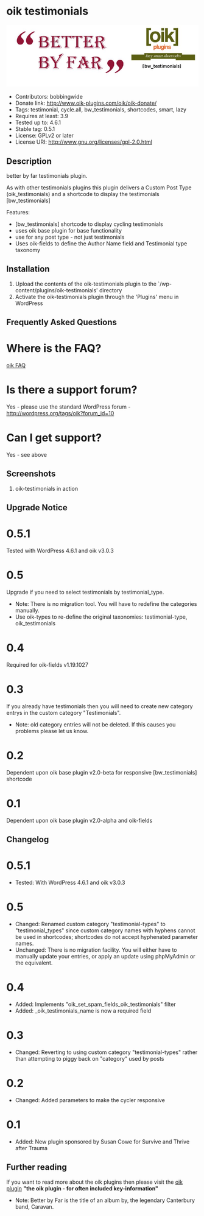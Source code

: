 # oik testimonials 
![banner](https://raw.githubusercontent.com/bobbingwide/oik-testimonials/master/assets/oik-testimonials-banner-772x250.jpg)
* Contributors: bobbingwide
* Donate link: http://www.oik-plugins.com/oik/oik-donate/
* Tags: testimonial, cycle.all, bw_testimonials, shortcodes, smart, lazy
* Requires at least: 3.9
* Tested up to: 4.6.1
* Stable tag: 0.5.1
* License: GPLv2 or later
* License URI: http://www.gnu.org/licenses/gpl-2.0.html

## Description 
better by far testimonials plugin.

As with other testimonials plugins this plugin delivers a Custom Post Type (oik_testimonials)
and a shortcode to display the testimonials [bw_testimonials]

Features:
* [bw_testimonials] shortcode to display cycling testimonials
* uses oik base plugin for base functionality
* use for any post type - not just testimonials
* Uses oik-fields to define the Author Name field and Testimonial type taxonomy


## Installation 
1. Upload the contents of the oik-testimonials plugin to the `/wp-content/plugins/oik-testimonials' directory
1. Activate the oik-testimonials plugin through the 'Plugins' menu in WordPress

## Frequently Asked Questions 
# Where is the FAQ? 
[oik FAQ](http://www.oik-plugins.com/oik/oik-faq)

# Is there a support forum? 
Yes - please use the standard WordPress forum - http://wordpress.org/tags/oik?forum_id=10

# Can I get support? 
Yes - see above

## Screenshots 
1. oik-testimonials in action

## Upgrade Notice 
# 0.5.1 
Tested with WordPress 4.6.1 and oik v3.0.3

# 0.5 
Upgrade if you need to select testimonials by testimonial_type.
* Note: There is no migration tool. You will have to redefine the categories manually.
* Use oik-types to re-define the original taxonomies: testimonial-type, oik_testimonials

# 0.4 
Required for oik-fields v1.19.1027

# 0.3 
If you already have testimonials then you will need to create new category entrys in the custom category "Testimonials".
* Note: old category entries will not be deleted. If this causes you problems please let us know.

# 0.2 
Dependent upon oik base plugin v2.0-beta for responsive [bw_testimonials] shortcode

# 0.1 
Dependent upon oik base plugin v2.0-alpha and oik-fields


## Changelog 
# 0.5.1 
* Tested: With WordPress 4.6.1 and oik v3.0.3

# 0.5 
* Changed: Renamed custom category "testimonial-types" to "testimonial_types" since custom category names with hyphens cannot be used in shortcodes; shortcodes do not accept hyphenated parameter names.
* Unchanged: There is no migration facility. You will either have to manually update your entries, or apply an update using phpMyAdmin or the equivalent.

# 0.4 
* Added: Implements "oik_set_spam_fields_oik_testimonials" filter
* Added: _oik_testimonials_name is now a required field

# 0.3 
* Changed: Reverting to using custom category "testimonial-types" rather than attempting to piggy back on "category" used by posts

# 0.2 
* Changed: Added parameters to make the cycler responsive

# 0.1 
* Added: New plugin sponsored by Susan Cowe for Survive and Thrive after Trauma


## Further reading 
If you want to read more about the oik plugins then please visit the
[oik plugin](http://www.oik-plugins.com/oik)
**"the oik plugin - for often included key-information"**


* Note: Better by Far is the title of an album by, the legendary Canterbury band, Caravan.

